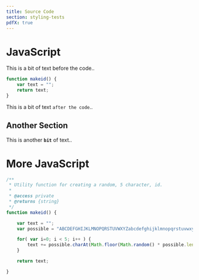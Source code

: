```yaml
---
title: Source Code
section: styling-tests
pdfX: true
---
```

 
# JavaScript
This is a bit of text before the code..
```javascript
function makeid() {
	var text = "";
	return text;
}
```
This is a bit of text `after the code`..

## Another Section

This is another **`bit`** of text..

# More JavaScript

```javascript
/**
 * Utility function for creating a random, 5 character, id.
 *
 * @access private
 * @returns {string}
 */
function makeid() {

	var text = "";
	var possible = "ABCDEFGHIJKLMNOPQRSTUVWXYZabcdefghijklmnopqrstuvwxyz0123456789";

	for( var i=0; i < 5; i++ ) {
		text += possible.charAt(Math.floor(Math.random() * possible.length) );
	}

	return text;

}
```
